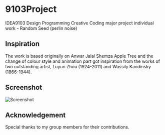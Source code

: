 # 9103Project
IDEA9103 Design Programming Creative Coding major project individual work - Random Seed (perlin noise)

## Inspiration
The work is based originally on Anwar Jalal Shemza Apple Tree and the change of colour style and animation part got inspiration from the works of two outstanding artist, Luyun Zhou (1924-2011) and Wassily Kandinsky (1866-1944).

## Screenshot
![Screenshot](https://github.com/Burninsnoww/9103Project/assets/90616168/85dcf69a-a311-41f9-a493-4b09a802ddff)

## Acknowledgement
Special thanks to my group members for their contributions.
